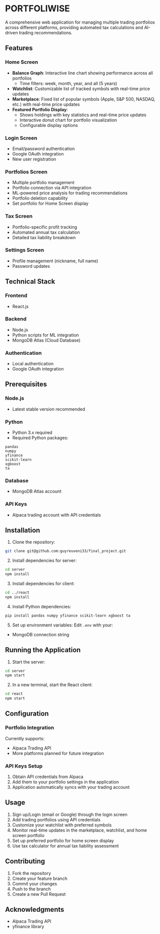 # PORTFOLIWISE

A comprehensive web application for managing multiple trading portfolios across different platforms, providing automated tax calculations and AI-driven trading recommendations.

## Features

### Home Screen
- **Balance Graph**: Interactive line chart showing performance across all portfolios
  - Time filters: week, month, year, and all (5 years)
- **Watchlist**: Customizable list of tracked symbols with real-time price updates
- **Marketplace**: Fixed list of popular symbols (Apple, S&P 500, NASDAQ, etc.) with real-time price updates
- **Featured Portfolio Display**: 
  - Shows holdings with key statistics and real-time price updates
  - Interactive donut chart for portfolio visualization
  - Configurable display options

### Login Screen
- Email/password authentication
- Google OAuth integration
- New user registration

### Portfolios Screen
- Multiple portfolio management
- Portfolio connection via API integration
- ML-powered price analysis for trading recommendations
- Portfolio deletion capability
- Set portfolio for Home Screen display

### Tax Screen
- Portfolio-specific profit tracking
- Automated annual tax calculation
- Detailed tax liability breakdown

### Settings Screen
- Profile management (nickname, full name)
- Password updates

## Technical Stack

### Frontend
- React.js

### Backend
- Node.js
- Python scripts for ML integration
- MongoDB Atlas (Cloud Database)

### Authentication
- Local authentication
- Google OAuth integration

## Prerequisites

### Node.js
- Latest stable version recommended

### Python
- Python 3.x required
- Required Python packages:
```
pandas
numpy
yfinance
scikit-learn
xgboost
ta
```

### Database
- MongoDB Atlas account

### API Keys
- Alpaca trading account with API credentials

## Installation

1. Clone the repository:
```bash
git clone git@github.com:guyreuveni33/final_project.git
```

2. Install dependencies for server:
```bash
cd server
npm install
```

3. Install dependencies for client:
```bash
cd ../react
npm install
```

4. Install Python dependencies:
```bash
pip install pandas numpy yfinance scikit-learn xgboost ta
```

5. Set up environment variables:
Edit `.env` with your:
- MongoDB connection string

## Running the Application

1. Start the server:
```bash
cd server
npm start
```

2. In a new terminal, start the React client:
```bash
cd react
npm start
```

## Configuration

### Portfolio Integration
Currently supports:
- Alpaca Trading API
- More platforms planned for future integration

### API Keys Setup
1. Obtain API credentials from Alpaca
2. Add them to your portfolio settings in the application
3. Application automatically syncs with your trading account

## Usage

1. Sign up/Login (email or Google) through the login screen
2. Add trading portfolios using API credentials
3. Customize your watchlist with preferred symbols
4. Monitor real-time updates in the marketplace, watchlist, and home screen portfolio
5. Set up preferred portfolio for home screen display
6. Use tax calculator for annual tax liability assessment

## Contributing

1. Fork the repository
2. Create your feature branch
3. Commit your changes
4. Push to the branch
5. Create a new Pull Request

## Acknowledgments

- Alpaca Trading API
- yfinance library
